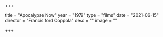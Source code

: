 +++

title = "Apocalypse Now"
year = "1979"
type = "films"
date = "2021-06-15"
director = "Francis ford Coppola"
desc = ""
image = ""

+++

